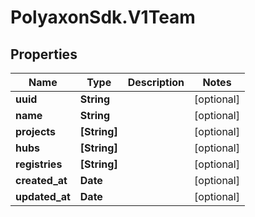 # PolyaxonSdk.V1Team

## Properties

Name | Type | Description | Notes
------------ | ------------- | ------------- | -------------
**uuid** | **String** |  | [optional] 
**name** | **String** |  | [optional] 
**projects** | **[String]** |  | [optional] 
**hubs** | **[String]** |  | [optional] 
**registries** | **[String]** |  | [optional] 
**created_at** | **Date** |  | [optional] 
**updated_at** | **Date** |  | [optional] 


